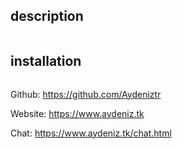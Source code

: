 <img src="">

## description
```

```

## installation

```

```

  Github: https://github.com/Aydeniztr
  
  Website: https://www.aydeniz.tk 
  
  Chat: https://www.aydeniz.tk/chat.html 
